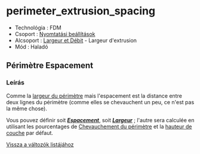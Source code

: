 # perimeter\_extrusion\_spacing

* Technológia : FDM
* Csoport : [Nyomtatási beállítások](../../../konfig/print_settings)
* Alcsoport : [Largeur et Débit](../../beallitasok/print_settings.md#largeur-et-débit) - Largeur d'extrusion
* Mód : Haladó

## Périmètre Espacement

### Leírás

Comme la [largeur du périmètre](perimeter_extrusion_spacing.md) mais l'espacement est la distance entre deux lignes du périmètre \(comme elles se chevauchent un peu, ce n'est pas la même chose\).

Vous pouvez définir soit [_**Espacement**_](perimeter_extrusion_spacing.md), soit [_**Largeur**_](perimeter_extrusion_width.md) ; l'autre sera calculée en utilisant les pourcentages de [Chevauchement du périmètre](perimeter_overlap.md) et la [hauteur de couche](layer_height.md) par défaut.

[Vissza a változók listájához](../../variable_list)

